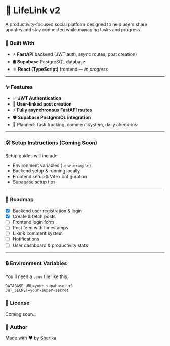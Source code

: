 # 💬 LifeLink v2

A productivity-focused social platform designed to help users share updates and stay connected while managing tasks and progress.

### 🧱 Built With

- ⚡️ **FastAPI** backend (JWT auth, async routes, post creation)
- 🛢 **Supabase** PostgreSQL database
- ⚛️ **React (TypeScript)** frontend — *in progress*

---

### ✨ Features

- ✅ **JWT Authentication**
- 📝 **User-linked post creation**
- ⚡️ **Fully asynchronous FastAPI routes**
- 🛡️ **Supabase PostgreSQL integration**
- 🚀 Planned: Task tracking, comment system, daily check-ins

---

### 🛠️ Setup Instructions (Coming Soon)

Setup guides will include:

- Environment variables (`.env.example`)
- Backend setup & running locally
- Frontend setup & Vite configuration
- Supabase setup tips

---

### 📌 Roadmap

- [x] Backend user registration & login
- [x] Create & fetch posts
- [ ] Frontend login form
- [ ] Post feed with timestamps
- [ ] Like & comment system
- [ ] Notifications
- [ ] User dashboard & productivity stats

---

### 🔒 Environment Variables

You'll need a `.env` file like this:

```env
DATABASE_URL=your-supabase-url
JWT_SECRET=your-super-secret
```

### 🪪 License
Coming soon...

### 👤 Author
Made with ❤️ by Sherika
